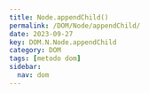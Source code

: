 ```yaml
---
title: Node.appendChild()
permalink: /DOM/Node/appendChild/
date: 2023-09-27
key: DOM.N.Node.appendChild
category: DOM
tags: [metodo dom]
sidebar:
  nav: dom
---
```

